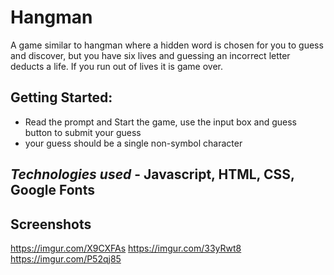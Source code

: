 # Hangman
A game similar to hangman where a hidden word is chosen for you to guess and discover, but you have six lives and guessing an incorrect letter deducts a life. If you run out of lives it is game over.

## Getting Started:
- Read the prompt and Start the game, use the input box and guess button to submit your guess
- your guess should be a single non-symbol character

## *Technologies used* - Javascript, HTML, CSS, Google Fonts

## Screenshots

https://imgur.com/X9CXFAs
https://imgur.com/33yRwt8
https://imgur.com/P52qj85